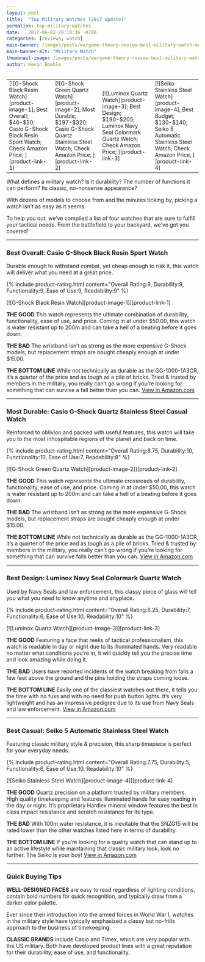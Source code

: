 ```yaml
---
layout: post
title:  "Top Military Watches [2017 Update]"
permalink: top-military-watches
date:   2017-06-02 20:10:36 -0700
categories: [reviews, watch]
main-banner: /images/posts/wargame-theory-review-best-military-watch-main-banner.jpg
main-banner-alt: "Military Watch"
thumbnail-image: /images/posts/wargame-theory-review-best-military-watch-thumbnail.jpg
author: Kevin Boehle
---
```


<table class="comparison-chart amazon-products">
<tr>
<td markdown="1">
[![G-Shock Black Resin Watch][product-image-1];
Best Overall;
$40-$50;
Casio G-Shock Black Resin Sport Watch;
Check Amazon Price;
][product-link-1]
</td>
<td markdown="1">
[![G-Shock Green Quartz Watch][product-image-2];
Most Durable;
$197-$320;
Casio G-Shock Quartz<br>Stainless Steel Watch;
Check Amazon Price;
][product-link-2]
</td>					
<td markdown="1">
[![Luminox Quartz Watch][product-image-3];
Best Design;
$190-$205;
Luminox Navy Seal Colormark Quartz Watch;
Check Amazon Price;
][product-link-3]
</td>	
<td markdown="1">
[![Seiko Stainless Steel Watch][product-image-4];
Best Budget;
$130-$140;
Seiko 5 Automatic<br>Stainless Steel Watch;
Check Amazon Price;
][product-link-4]
</td>	
</tr>
</table>


What defines a military watch? Is it durability? The number of functions it can perform? Its classic, no-nonsense appearance?
 
With dozens of models to choose from and the minutes ticking by, picking a watch isn’t as easy as it seems.
 
To help you out, we’ve compiled a list of four watches that are sure to fulfill your tactical needs. From the battlefield to your backyard, we’ve got you covered!

<hr>

### Best Overall: Casio G-Shock Black Resin Sport Watch

Durable enough to withstand combat, yet cheap enough to risk it, this watch will deliver what you need at a great price.

{% include product-rating.html content="Overall Rating:9, Durability:9, Functionality:9, Ease of Use:9, Readability:9" %} 
<p class="product-image" markdown="1">
[![G-Shock Black Resin Watch][product-image-1]][product-link-1]
</p>

__THE GOOD__ This watch represents the ultimate combination of durability, functionality, ease of use, and price. Coming in at under $50.00, this watch is water resistant up to 200m and can take a hell of a beating before it goes down.

__THE BAD__ The wristband isn’t as strong as the more expensive G-Shock models, but replacement straps are bought cheaply enough at under $15.00.

__THE BOTTOM LINE__ While not technically as durable as the GG-1000-1A3CR, it’s a quarter of the price and as tough as a pile of bricks. Tried & trusted by members in the military, you really can’t go wrong if you’re looking for something that can survive a fall better than you can.
[View in Amazon.com][product-link-1]

<hr>

### Most Durable: Casio G-Shock Quartz Stainless Steel Casual Watch

Reinforced to oblivion and packed with useful features, this watch will take you to the most inhospitable regions of the planet and back on time.

{% include product-rating.html content="Overall Rating:8.75, Durability:10, Functionality:10, Ease of Use:7, Readability:8" %} 
<p class="product-image" markdown="1">
[![G-Shock Green Quartz Watch][product-image-2]][product-link-2]
</p>

__THE GOOD__ This watch represents the ultimate crossroads of durability, functionality, ease of use, and price. Coming in at under $50.00, this watch is water resistant up to 200m and can take a hell of a beating before it goes down.

__THE BAD__ The wristband isn’t as strong as the more expensive G-Shock models, but replacement straps are bought cheaply enough at under $15.00.

__THE BOTTOM LINE__ While not technically as durable as the GG-1000-1A3CR, it’s a quarter of the price and as tough as a pile of bricks. Tried & trusted by members in the military, you really can’t go wrong if you’re looking for something that can survive falls better than you can.
[View in Amazon.com][product-link-2]

<hr>

### Best Design: Luminox Navy Seal Colormark Quartz Watch

Used by Navy Seals and law enforcement, this classy piece of glass will tell you what you need to know anytime and anyplace.

{% include product-rating.html content="Overall Rating:8.25, Durability:7, Functionality:6, Ease of Use:10, Readability:10" %} 
<p class="product-image" markdown="1">
[![Luminox Quartz Watch][product-image-3]][product-link-3]
</p>

__THE GOOD__ Featuring a face that reeks of tactical professionalism, this watch is readable in day or night due to its illuminated hands. Very readable no matter what conditions you’re in, it will quickly tell you the precise time and look amazing while doing it.

__THE BAD__ Users have reported incidents of the watch breaking from falls a few feet above the ground and the pins holding the straps coming loose.

__THE BOTTOM LINE__ Easily one of the classiest watches out there, it tells you the time with no fuss and with no need for push button lights. It’s very lightweight and has an impressive pedigree due to its use from Navy Seals and law enforcement.
[View in Amazon.com][product-link-3]

<hr>

### Best Casual: Seiko 5 Automatic Stainless Steel Watch

Featuring classic military style & precision, this sharp timepiece is perfect for your everyday needs.

{% include product-rating.html content="Overall Rating:7.75, Durability:5, Functionality:6, Ease of Use:10, Readability:10" %} 
<p class="product-image" markdown="1">
[![Seiko Stainless Steel Watch][product-image-4]][product-link-4]
</p>

__THE GOOD__ Quartz precision on a platform trusted by military members. High quality timekeeping and features illuminated hands for easy reading in the day or night. It’s proprietary Hardlex mineral window features the best in class impact resistance and scratch resistance for its type.

__THE BAD__ With 100m water resistance, it is inevitable that the SNZG15 will be rated lower than the other watches listed here in terms of durability.

__THE BOTTOM LINE__ If you’re looking for a quality watch that can stand up to an active lifestyle while maintaining that classic military look, look no further. The Seiko is your boy!
[View in Amazon.com][product-link-4]

<hr>

### Quick Buying Tips

__WELL-DESIGNED FACES__ are easy to read regardless of lighting conditions, contain bold numbers for quick recognition, and typically draw from a darker color palette.

Ever since their introduction into the armed forces in World War I, watches in the military style have typically emphasized a classy but no-frills approach to the business of timekeeping. 
 
__CLASSIC BRANDS__ include Casio and Timex, which are very popular with the US military. Both have developed product lines with a great reputation for their durability, ease of use, and functionality.


[product-image-1]: /images/posts/wargame-theory-review-best-military-watch-1.jpg
[product-image-2]: /images/posts/wargame-theory-review-best-military-watch-2.jpg
[product-image-3]: /images/posts/wargame-theory-review-best-military-watch-3.jpg
[product-image-4]: /images/posts/wargame-theory-review-best-military-watch-4.jpg

[product-link-1]: https://www.amazon.com/G-Shock-DW6900-1V-Black-Resin-Sport/dp/B000GAYQL8/ref=sr_1_fkmr0_4?ie=UTF8&qid=1496521239&sr=8-4-fkmr0&keywords=DW9052-1V+wristband
[product-link-2]: https://www.amazon.com/Casio-SHOCK-Quartz-Stainless-Casual/dp/B01DTJNCOE/ref=sr_1_19?ie=UTF8&qid=1496238217&sr=8-19&keywords=casio+gshock
[product-link-3]: https://www.amazon.com/Luminox-3051-BO-Colormark-Quartz-Movement/dp/B002NGNSOE/ref=pd_sbs_241_2?_encoding=UTF8&pd_rd_i=B002NGNSOE&pd_rd_r=3B2ACB4DQKWMNMBP4KTJ&pd_rd_w=SDXoW&pd_rd_wg=ZIKTT&psc=1&refRID=3B2ACB4DQKWMNMBP4KTJ
[product-link-4]: https://www.amazon.com/Seiko-SNZG15-Automatic-Stainless-Steel/dp/B006I22GT2/ref=pd_sim_241_2?_encoding=UTF8&pd_rd_i=B006I22GT2&pd_rd_r=AEJ69X79BFSP8J01EXZJ&pd_rd_w=oExkq&pd_rd_wg=2Ayn9&psc=1&refRID=AEJ69X79BFSP8J01EXZJ
